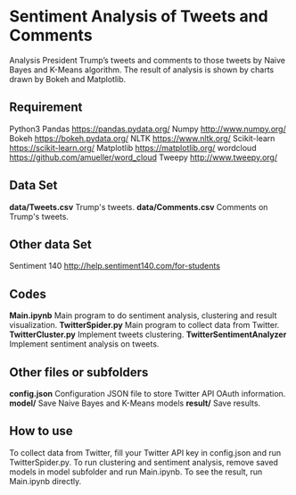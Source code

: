 # Sentiment Analysis of Tweets and Comments
Analysis President Trump’s tweets and comments to those tweets by Naive Bayes and K-Means algorithm. The result of analysis is shown by charts drawn by Bokeh and Matplotlib.

## Requirement
Python3
Pandas https://pandas.pydata.org/
Numpy http://www.numpy.org/
Bokeh https://bokeh.pydata.org/ 
NLTK https://www.nltk.org/
Scikit-learn https://scikit-learn.org/
Matplotlib https://matplotlib.org/
wordcloud https://github.com/amueller/word_cloud
Tweepy http://www.tweepy.org/

## Data Set
<b>data/Tweets.csv</b> Trump's tweets.
<b>data/Comments.csv</b> Comments on Trump's tweets.

## Other data Set
Sentiment 140 http://help.sentiment140.com/for-students

## Codes
<b>Main.ipynb</b> Main program to do sentiment analysis, clustering and result visualization.
<b>TwitterSpider.py</b> Main program to collect data from Twitter.
<b>TwitterCluster.py</b> Implement tweets clustering.
<b>TwitterSentimentAnalyzer</b> Implement sentiment analysis on tweets.

## Other files or subfolders
<b>config.json</b> Configuration JSON file to store Twitter API OAuth information.
<b>model/</b> Save Naive Bayes and K-Means models
<b>result/</b> Save results.

## How to use
To collect data from Twitter, fill your Twitter API key in config.json and run TwitterSpider.py.
To run clustering and sentiment analysis, remove saved models in model subfolder and run Main.ipynb.
To see the result, run Main.ipynb directly.